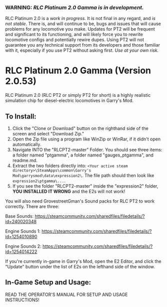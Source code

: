 
### **WARNING**: *RLC Platinum 2.0 Gamma is in development.*

RLC Platinum 2.0 is a *work in progress.* It is not final in any regard, and *is not stable*. There is, and will continue to be, bugs and issues that will cause problems for any locomotive you make. Updates for PT2 will be frequent and significant to its functioning, and will likely force you to rewrite locomotive configs and potentially rewire dupes. Using PT2 will not guarantee you any technical support from its developers and those familiar with it, especially if you use PT2 without asking first. *Use at your own risk.*

# RLC Platinum 2.0 Gamma (Version 2.0.53)

RLC Platinum 2.0 (RLC PT2 or simply PT2 for short) is a highly realistic simulation chip for diesel-electric locomotives in Garry's Mod.

## To Install:

1. Click the "Clone or Download" button on the righthand side of the screen and select "Download Zip."
2. Open the Zip file using a program like WinZip or WinRar, if it didn't open automatically.
3. Navigate INTO the "RLCPT2-master" Folder. You should see three items: a folder named "ptgamma", a folder named "gauges_ptgamma", and readme.md.
4. Extract the two folders directly into: `<Your active steam directory>\SteamApps\common\Garry's Mod\garrysmod\data\expression2\`.
The file path should then look like `expression2\ptgamma\...`.
5. If you see the folder "RLCPT2-master" inside the "expression2" folder, __YOU INSTALLED IT WRONG__ and the E2s will not work!

You will also need GrovestreetGman's Sound packs for RLC PT2 to work correctly. There are three:

Base Sounds: https://steamcommunity.com/sharedfiles/filedetails/?id=240020348

Engine Sounds 1: https://steamcommunity.com/sharedfiles/filedetails/?id=1254010890

Engine Sounds 2: https://steamcommunity.com/sharedfiles/filedetails/?id=1254014222

If you're currently in-game in Garry's Mod, open the E2 Editor, and click the "Update" button under the list of E2s on the lefthand side of the window.

## In-Game Setup and Usage:

READ THE OPERATOR'S MANUAL FOR SETUP AND USAGE INSTRUCTIONS!
